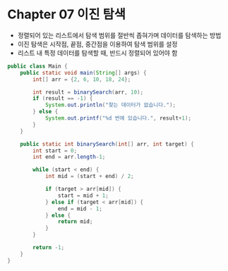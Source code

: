 # Chapter 07 이진 탐색
- 정렬되어 있는 리스트에서 탐색 범위를 절반씩 좁혀가며 데이터를 탐색하는 방법
- 이진 탐색은 시작점, 끝점, 중간점을 이용하여 탐색 범위를 설정
- 리스트 내 특정 데이터를 탐색할 때, 반드시 정렬되어 있어야 함

```java
public class Main {
    public static void main(String[] args) {
        int[] arr = {2, 6, 10, 18, 24};

        int result = binarySearch(arr, 10);
        if (result == -1) {
            System.out.println("찾는 데이터가 없습니다.");
        } else {
            System.out.printf("%d 번에 있습니다.", result+1);
        }
    }

    public static int binarySearch(int[] arr, int target) {
        int start = 0;
        int end = arr.length-1;

        while (start < end) {
            int mid = (start + end) / 2;

            if (target > arr[mid]) {
                start = mid + 1;
            } else if (target < arr[mid]) {
                end = mid - 1;
            } else {
                return mid;
            }
        }

        return -1;
    }
}
```